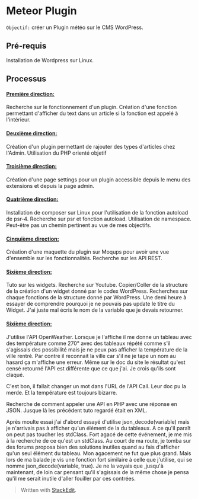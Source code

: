 
<h1>Meteor Plugin</h1>

`Objectif:` créer un Plugin météo sur le CMS WordPress.

<h2>Pré-requis</h2>
Installation de Wordpress sur Linux.

<h2>Processus</h2>

<h4><u>Première direction:</u></h4>
Recherche sur le fonctionnement d'un plugin. Création d'une fonction 					permettant d'afficher du text dans un article si la fonction est appelé à l'intérieur.

<h4><u>Deuxième direction:</u></h4>
Création d'un plugin permettant de rajouter des types d'articles chez l'Admin.
Utilisation du PHP orienté objetif

<h4><u>Troisième direction:</u></h4>
Création d'une page settings pour un plugin accessible depuis le menu des extensions et depuis la page admin.

<h4><u>Quatrième direction:</u></h4>
Installation de composer sur Linux pour l'utilisation de la fonction autoload de psr-4.
Recherche sur psr et fonction autoload.
Utilisation de namespace.
Peut-être pas un chemin pertinent au vue de mes objectifs.

<h4><u>Cinquième direction:</u></h4>
Création d'une maquette du plugin sur Moqups pour avoir une vue d'ensemble sur les fonctionnalités.
Recherche sur les API REST.

<h4><u>Sixième direction:</u></h4>
Tuto sur les widgets. Recherche sur Youtube. Copier/Coller de la structure de la création d'un widget donné par le codex WordPress.
Recherches sur chaque fonctions de la structure donné par WordPress.
Une demi heure à essayer de comprendre pourquoi je ne pouvais pas update le titre du Widget. J'ai juste mal écris le nom de la variable que je devais retourner.

<h4><u>Sixième direction:</u></h4>
J'utilise l'API OpenWeather. Lorsque je l'affiche il me donne un tableau avec des température comme 270° avec des tableaux répété comme s'il s'agissais des possibilité mais je ne peux pas afficher la température de la ville rentré.
Par contre il reconnait la ville car s'il ne je tape un nom au hasard ça m'affiche une erreur.
Même sur le doc du site le résultat qu'est censé retourné l'API est différente que ce que j'ai. Je crois qu'ils sont claqué.

C'est bon, il fallait changer un mot dans l'URL de l'API Call. Leur doc pu la merde. Et la température est toujours bizarre.

Recherche de comment appeler une API en PHP avec une réponse en JSON. Jusque là les précédent tuto regardé était en XML.

Après moulte essai j'ai d'abord essayé d'utilise json_decode(variable) mais je n'arrivais pas à afficher qu'un élément de la du tableaux. A ce qu'il paraît on peut pas toucher les stdClass.
Fort agacé de cette événement, je me mis à la recherche de ce qu'est un stdClass.
Au court de ma route, je tomba sur des forums proposa bien des solutions inutiles quand au fais d'afficher qu'un seul élément du tableau.
Mon agacement ne fut que plus grand. Mais lors de ma balade je vis une fonction fort similaire à celle que j'utilise, qui se nomme json_decode(variable, true). Je ne la voyais que ,jusqu'à maintenant, de loin car pensant qu'il s'agissais de la même chose je pensa qu'il me serait inutile d'aller fouiller par ces contrées.

> Written with [StackEdit](https://stackedit.io/).
<!--stackedit_data:
eyJoaXN0b3J5IjpbMTEzNTYyMDczMCwtNjEwMjg0MDMwLDE0NT
g4NjI1MzksLTc1OTQzNTI0OSwtMTQzNjQ4ODMyLC0xMTU1Mjg4
ODksLTIwMjg1MDUwNTUsLTQ3Mjc3ODEzNCwxMTU1NDEyMDgxLC
0zNjgwNzI2ODYsLTEyOTg4Nzg4ODgsLTMyNjMzMDM4MCwtNTY0
OTIxNzA5LC0xMzQzODM3MTg0LDc4NTk5NTM4NywyOTI0MTQ5OT
YsLTEyMzkyMjM2OV19
-->